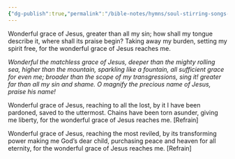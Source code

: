 ```yaml
---
{"dg-publish":true,"permalink":"/bible-notes/hymns/soul-stirring-songs-and-hymns/wonderful-grace-of-jesus/","title":"Wonderful Grace of Jesus"}
---
```



Wonderful grace of Jesus,
greater than all my sin;
how shall my tongue describe it,
where shall its praise begin?
Taking away my burden,
setting my spirit free,
for the wonderful grace of Jesus reaches me.

*Wonderful the matchless grace of Jesus,
deeper than the mighty rolling sea,
higher than the mountain, sparkling like a fountain,
all sufficient grace for even me;
broader than the scope of my transgressions, sing it!
greater far than all my sin and shame.
O magnify the precious name of Jesus, praise his name!*

Wonderful grace of Jesus,
reaching to all the lost,
by it I have been pardoned,
saved to the uttermost.
Chains have been torn asunder,
giving me liberty,
for the wonderful grace of Jesus reaches me. [Refrain]

Wonderful grace of Jesus,
reaching the most reviled,
by its transforming power
making me God’s dear child,
purchasing peace and heaven
for all eternity,
for the wonderful grace of Jesus reaches me. [Refrain]